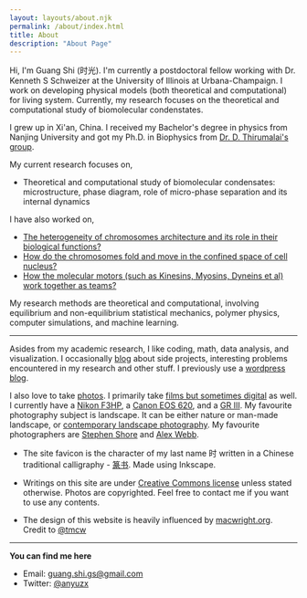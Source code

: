 ```yaml
---
layout: layouts/about.njk
permalink: /about/index.html
title: About
description: "About Page"
---
```


Hi, I'm Guang Shi (时光). I'm currently a postdoctoral fellow working with Dr. Kenneth S Schweizer at the University of Illinois at Urbana-Champaign. I work on developing physical models (both theoretical and computational) for living system. Currently, my research focuses on the theoretical and computational study of biomolecular condenstates.

I grew up in Xi'an, China. I received my Bachelor's degree in physics from Nanjing University and got my Ph.D. in Biophysics from [Dr. D. Thirumalai's group](https://sites.cns.utexas.edu/thirumalai). 

My current research focuses on,
* Theoretical and computational study of biomolecular condensates: microstructure, phase diagram, role of micro-phase separation and its internal dynamics

I have also worked on,
* [The heterogeneity of chromosomes architecture and its role in their biological functions?](/research/#fish-hi-c-paradox)
* [How do the chromosomes fold and move in the confined space of cell nucleus?](/research/#3d-reconstruction-of-chromosomes)
* [How the molecular motors (such as Kinesins, Myosins, Dyneins et al) work together as teams?](/research/#multi-motor-system)

My research methods are theoretical and computational, involving equilibrium and non-equilibrium statistical mechanics, polymer physics, computer simulations, and machine learning.

---

Asides from my academic research, I like coding, math, data analysis, and visualization. I occasionally [blog](/posts/) about side projects, interesting problems encountered in my research and other stuff. I previously use a [wordpress blog](https://biophyenvpol.wordpress.com/).

I also love to take [photos](/photos/). I primarily take [films but sometimes digital](https://en.wikipedia.org/wiki/Digital_versus_film_photography) as well. I currently have a [Nikon F3HP](https://en.wikipedia.org/wiki/Nikon_F3), a [Canon EOS 620](https://en.wikipedia.org/wiki/Canon_EOS_650), and a [GR III](https://en.wikipedia.org/wiki/Ricoh_GR_(large_sensor_compact_camera)#Ricoh_GR_III). My favourite photography subject is landscape. It can be either nature or man-made landscape, or [contemporary landscape photography](https://www.google.com/search?q=contemporary+landscape+photography&tbm=isch&ved=2ahUKEwi4yIr9uIbpAhUFeK0KHZ_9Ba8Q2-cCegQIABAA&oq=contempolandscape+photography&gs_lcp=CgNpbWcQARgAMgYIABAHEB4yCAgAEAcQBRAeMggIABAIEAcQHlDbK1iKQWD4RmgBcAB4AYABhQKIAd8IkgEFNS4xLjOYAQCgAQGqAQtnd3Mtd2l6LWltZw&sclient=img&ei=062lXviSJ4XwtQWf-5f4Cg&bih=1241&biw=2052&rlz=1C5CHFA_enUS729US730). My favourite photographers are [Stephen Shore](http://stephenshore.net/index.php) and [Alex Webb](https://www.webbnorriswebb.co/). 

* The site favicon is the character of my last name 时 written in a Chinese traditional calligraphy - [篆书](https://en.wikipedia.org/wiki/Seal_script). Made using Inkscape.

* Writings on this site are under [Creative Commons license](https://creativecommons.org/licenses/by-nc/4.0/) unless stated otherwise. Photos are copyrighted. Feel free to contact me if you want to use any contents.

* The design of this website is heavily influenced by [macwright.org](https://macwright.org/). Credit to [@tmcw](https://twitter.com/tmcw)

---

**You can find me here**

* Email: guang.shi.gs@gmail.com
* Twitter: [@anyuzx](https://twitter.com/anyuzx)
